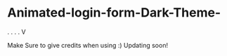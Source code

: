 # Animated-login-form-Dark-Theme-
.
.
.
.
V

Make Sure to give credits when using :)
Updating soon!
